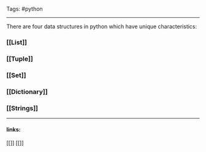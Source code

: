 
Tags: #python

------------------------------------------
There are four data structures in python which have unique characteristics:

### [[List]]
### [[Tuple]]
### [[Set]]
### [[Dictionary]]
### [[Strings]]


---------------------
#### links:
[[]]
[[]]